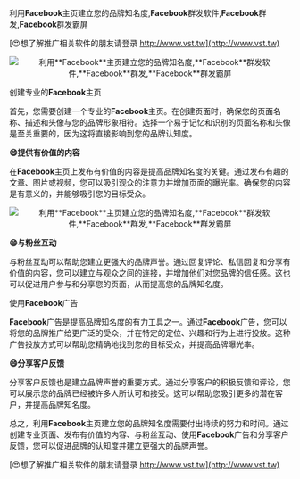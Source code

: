 利用**Facebook**主页建立您的品牌知名度,**Facebook**群发软件,**Facebook**群发,**Facebook**群发霸屏

[😍想了解推广相关软件的朋友请登录 http://www.vst.tw](http://www.vst.tw)

 <center><img src="https://vst.tw/MP4/tuiguang/png/0.png" alt="利用**Facebook**主页建立您的品牌知名度,**Facebook**群发软件,**Facebook**群发,**Facebook**群发霸屏"></center>

创建专业的**Facebook**主页

首先，您需要创建一个专业的**Facebook**主页。在创建页面时，确保您的页面名称、描述和头像与您的品牌形象相符。选择一个易于记忆和识别的页面名称和头像是至关重要的，因为这将直接影响到您的品牌认知度。

**😄提供有价值的内容**

在**Facebook**主页上发布有价值的内容是提高品牌知名度的关键。通过发布有趣的文章、图片或视频，您可以吸引观众的注意力并增加页面的曝光率。确保您的内容是有意义的，并能够吸引您的目标受众。

 <center><img src="https://vst.tw/MP4/tuiguang/png/3.png" alt="利用**Facebook**主页建立您的品牌知名度,**Facebook**群发软件,**Facebook**群发,**Facebook**群发霸屏"></center>

**😄与粉丝互动**

与粉丝互动可以帮助您建立更强大的品牌声誉。通过回复评论、私信回复和分享有价值的内容，您可以建立与观众之间的连接，并增加他们对您品牌的信任感。这也可以促进用户参与和分享您的页面，从而提高您的品牌知名度。

使用**Facebook**广告

**Facebook**广告是提高品牌知名度的有力工具之一。通过**Facebook**广告，您可以将您的品牌推广给更广泛的受众，并在特定的定位、兴趣和行为上进行投放。这种广告投放方式可以帮助您精确地找到您的目标受众，并提高品牌曝光率。

**😄分享客户反馈**

分享客户反馈也是建立品牌声誉的重要方式。通过分享客户的积极反馈和评论，您可以展示您的品牌已经被许多人所认可和接受。这可以帮助您吸引更多的潜在客户，并提高品牌知名度。

总之，利用**Facebook**主页建立您的品牌知名度需要付出持续的努力和时间。通过创建专业页面、发布有价值的内容、与粉丝互动、使用**Facebook**广告和分享客户反馈，您可以促进品牌的认知度并建立更强大的品牌声誉。

[😍想了解推广相关软件的朋友请登录 http://www.vst.tw](http://www.vst.tw)



